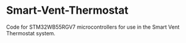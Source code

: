 # Smart-Vent-Thermostat
 Code for STM32WB55RGV7 microcontrollers for use in the Smart Vent Thermostat system.
